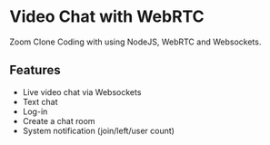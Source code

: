 # Video Chat with WebRTC

Zoom Clone Coding with using NodeJS, WebRTC and Websockets.

## Features

- Live video chat via Websockets
- Text chat
- Log-in
- Create a chat room
- System notification (join/left/user count)
